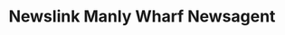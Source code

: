 ---
title: "Newslink Manly Wharf Newsagent"
url: /manly/newslink-manly-wharf-newsagent/
shop: Andenken
---